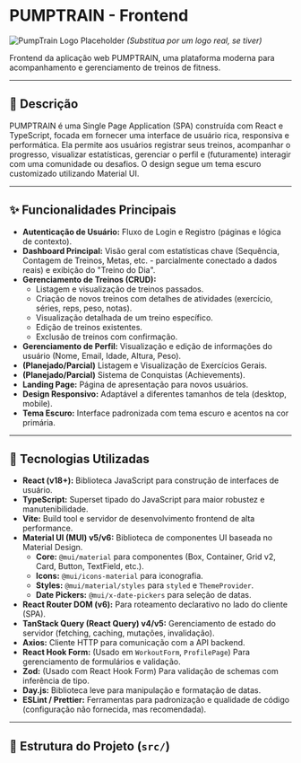 # PUMPTRAIN - Frontend

![PumpTrain Logo Placeholder](https://via.placeholder.com/150/77cc88/06070e?text=PUMPTRAIN)
*(Substitua por um logo real, se tiver)*

Frontend da aplicação web PUMPTRAIN, uma plataforma moderna para acompanhamento e gerenciamento de treinos de fitness.

---

## 📜 Descrição

PUMPTRAIN é uma Single Page Application (SPA) construída com React e TypeScript, focada em fornecer uma interface de usuário rica, responsiva e performática. Ela permite aos usuários registrar seus treinos, acompanhar o progresso, visualizar estatísticas, gerenciar o perfil e (futuramente) interagir com uma comunidade ou desafios. O design segue um tema escuro customizado utilizando Material UI.

---

## ✨ Funcionalidades Principais

* **Autenticação de Usuário:** Fluxo de Login e Registro (páginas e lógica de contexto).
* **Dashboard Principal:** Visão geral com estatísticas chave (Sequência, Contagem de Treinos, Metas, etc. - parcialmente conectado a dados reais) e exibição do "Treino do Dia".
* **Gerenciamento de Treinos (CRUD):**
    * Listagem e visualização de treinos passados.
    * Criação de novos treinos com detalhes de atividades (exercício, séries, reps, peso, notas).
    * Visualização detalhada de um treino específico.
    * Edição de treinos existentes.
    * Exclusão de treinos com confirmação.
* **Gerenciamento de Perfil:** Visualização e edição de informações do usuário (Nome, Email, Idade, Altura, Peso).
* **(Planejado/Parcial)** Listagem e Visualização de Exercícios Gerais.
* **(Planejado/Parcial)** Sistema de Conquistas (Achievements).
* **Landing Page:** Página de apresentação para novos usuários.
* **Design Responsivo:** Adaptável a diferentes tamanhos de tela (desktop, mobile).
* **Tema Escuro:** Interface padronizada com tema escuro e acentos na cor primária.

---

## 🚀 Tecnologias Utilizadas

* **React (v18+):** Biblioteca JavaScript para construção de interfaces de usuário.
* **TypeScript:** Superset tipado do JavaScript para maior robustez e manutenibilidade.
* **Vite:** Build tool e servidor de desenvolvimento frontend de alta performance.
* **Material UI (MUI) v5/v6:** Biblioteca de componentes UI baseada no Material Design.
    * **Core:** `@mui/material` para componentes (Box, Container, Grid v2, Card, Button, TextField, etc.).
    * **Icons:** `@mui/icons-material` para iconografia.
    * **Styles:** `@mui/material/styles` para `styled` e `ThemeProvider`.
    * **Date Pickers:** `@mui/x-date-pickers` para seleção de datas.
* **React Router DOM (v6):** Para roteamento declarativo no lado do cliente (SPA).
* **TanStack Query (React Query) v4/v5:** Gerenciamento de estado do servidor (fetching, caching, mutações, invalidação).
* **Axios:** Cliente HTTP para comunicação com a API backend.
* **React Hook Form:** (Usado em `WorkoutForm`, `ProfilePage`) Para gerenciamento de formulários e validação.
* **Zod:** (Usado com React Hook Form) Para validação de schemas com inferência de tipo.
* **Day.js:** Biblioteca leve para manipulação e formatação de datas.
* **ESLint / Prettier:** Ferramentas para padronização e qualidade de código (configuração não fornecida, mas recomendada).

---

## 📁 Estrutura do Projeto (`src/`)
